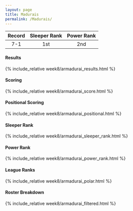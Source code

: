 ```yaml
---
layout: page
title: Madurais
permalink: /Madurais/
---
```


Record | Sleeper Rank | Power Rank               
:--: | :--: | :--:
7-1 | 1st | 2nd   

#### Results
{% include_relative week8/armadurai_results.html %}

#### Scoring
{% include_relative week8/armadurai_score.html %}

#### Positional Scoring
{% include_relative week8/armadurai_positional.html %}

#### Sleeper Rank
{% include_relative week8/armadurai_sleeper_rank.html %}

#### Power Rank
{% include_relative week8/armadurai_power_rank.html %}

#### League Ranks
{% include_relative week8/armadurai_polar.html %}

#### Roster Breakdown
{% include_relative week8/armadurai_filtered.html %}

